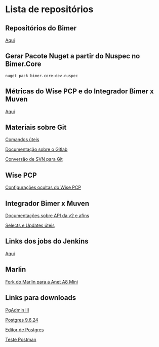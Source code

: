 # Lista de repositórios

## Repositórios do Bimer

[Aqui](https://github.com/edilsondsnerp/gitlab)

## Gerar Pacote Nuget a partir do Nuspec no Bimer.Core

````
nuget pack bimer.core-dev.nuspec

````

## Métricas do Wise PCP e do Integrador Bimer x Muven
[Aqui](https://github.com/edilsondsnerp/metricas_wise_integrador)

## Materiais sobre Git

[Comandos úteis](https://github.com/edilsondsnerp/git_comandos_uteis)

[Documentação sobre o Gitlab](https://github.com/edilsondsnerp/documentacao_git_lab)

[Conversão de SVN para Git](https://github.com/edilsondsnerp/conversaosvn_para_git)


## Wise PCP

[Configurações ocultas do Wise PCP](https://github.com/edilsondsnerp/configuracaowise)


## Integrador Bimer x Muven
[Documentações sobre API da v2 e afins](https://github.com/edilsondsnerp/ibmuv_documentacao)

[Selects e Updates úteis](https://github.com/edilsondsnerp/comandos_ibmuv)

## Links dos jobs do Jenkins
[Aqui](https://github.com/edilsondsnerp/jenkins)

## Marlin
[Fork do Marlin para a Anet A8 Mini](https://github.com/edilsondsnerp/Marlin)

## Links para downloads

[PgAdmin III](https://www.postgresql.org/ftp/pgadmin/pgadmin3/v1.22.2/win32/)

[Postgres 9.6.24](https://www.enterprisedb.com/downloads/postgres-postgresql-downloads)

[Editor de Postgres](https://www.heidisql.com/)

[Teste Postman](https://devporai.com.br/como-criar-testes-automatizados-com-postman/)



